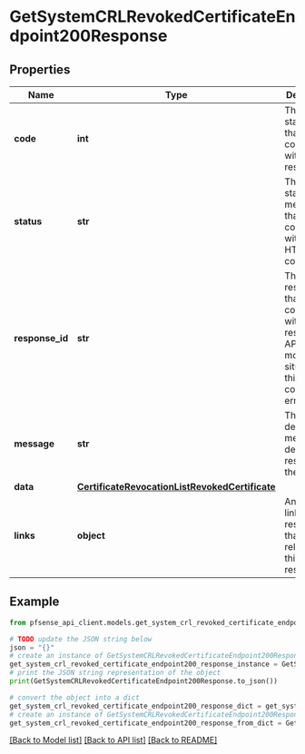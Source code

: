 # GetSystemCRLRevokedCertificateEndpoint200Response


## Properties

Name | Type | Description | Notes
------------ | ------------- | ------------- | -------------
**code** | **int** | The HTTP status code that corresponds with the API response. | [optional] [default to 200]
**status** | **str** | The HTTP status message that corresponds with the HTTP status code. | [optional] [default to 'ok']
**response_id** | **str** | The unique response ID that corresponds with the result of the APIcall. In most situations, this will contain an error code. | [optional] 
**message** | **str** | The descriptive message detailing the results of the API call. | [optional] 
**data** | [**CertificateRevocationListRevokedCertificate**](CertificateRevocationListRevokedCertificate.md) |  | [optional] 
**links** | **object** | An array of links to resources that are related to this API response. | [optional] 

## Example

```python
from pfsense_api_client.models.get_system_crl_revoked_certificate_endpoint200_response import GetSystemCRLRevokedCertificateEndpoint200Response

# TODO update the JSON string below
json = "{}"
# create an instance of GetSystemCRLRevokedCertificateEndpoint200Response from a JSON string
get_system_crl_revoked_certificate_endpoint200_response_instance = GetSystemCRLRevokedCertificateEndpoint200Response.from_json(json)
# print the JSON string representation of the object
print(GetSystemCRLRevokedCertificateEndpoint200Response.to_json())

# convert the object into a dict
get_system_crl_revoked_certificate_endpoint200_response_dict = get_system_crl_revoked_certificate_endpoint200_response_instance.to_dict()
# create an instance of GetSystemCRLRevokedCertificateEndpoint200Response from a dict
get_system_crl_revoked_certificate_endpoint200_response_from_dict = GetSystemCRLRevokedCertificateEndpoint200Response.from_dict(get_system_crl_revoked_certificate_endpoint200_response_dict)
```
[[Back to Model list]](../README.md#documentation-for-models) [[Back to API list]](../README.md#documentation-for-api-endpoints) [[Back to README]](../README.md)



